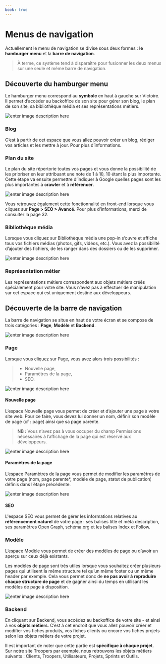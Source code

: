 ```yaml
---
book: true
---
```


# Menus de navigation

Actuellement le menu de navigation se divise sous deux formes : **le hamburger menu** et la **barre de navigation**. 

> À terme, ce système tend à disparaître pour fusionner les deux menus sur une seule et même barre de navigation.

## Découverte du hamburger menu

Le hamburger menu correspond au **symbole** <i class="icon-menu"></i> en haut à gauche sur Victoire. Il permet d’accéder au backoffice de son site pour gérer son blog, le plan de son site, sa bibliothèque média et ses représentations métiers.

![enter image description here](http://i.imgur.com/QeqdVLk.png)

### Blog

C’est à partir de cet espace que vous allez pouvoir créer un blog, rédiger vos articles et les mettre à jour. Pour plus d’informations.

### Plan du site

Le plan du site répertorie toutes vos pages et vous donne la possibilité de les prioriser en leur attribuant une note de 1 à 10, 10 étant la plus importante. 
Cette étape va ensuite permettre d’indiquer à Google quelles pages sont les plus importantes à **crawler** et à **référencer**.

![enter image description here](http://i.imgur.com/jzBNQwa.png)

Vous retrouvez également cette fonctionnalité en front-end lorsque vous cliquez sur **Page > SEO > Avancé**. Pour plus d’informations, merci de consulter la page 32.

### Bibliothèque média

Lorsque vous cliquez sur Bibliothèque média une pop-in s’ouvre et affiche tous vos fichiers médias (photos, gifs, vidéos, etc.). Vous avez la possibilité d’ajouter des fichiers, de les ranger dans des dossiers ou de les supprimer.

![enter image description here](http://i.imgur.com/xr01Lls.png)

### Représentation métier

Les représentations métiers correspondent aux objets métiers créés spécialement pour votre site. Vous n’avez pas à effectuer de manipulation sur cet espace qui est uniquement destiné aux développeurs.

## Découverte de la barre de navigation

La barre de navigation se situe en haut de votre écran et se compose de trois catégories : **Page**, **Modèle** et **Backend**.

![enter image description here](http://i.imgur.com/gCEgRVd.png)

### Page

Lorsque vous cliquez sur Page, vous avez alors trois possibilités :
>  
> - Nouvelle page,
>- Paramètres de la page,
>- SEO.

![enter image description here](http://i.imgur.com/aFINeC4.png)

#### Nouvelle page

L’espace Nouvelle page vous permet de créer et d’ajouter une page à votre site web. 
Pour ce faire, vous devez lui donner un nom, définir son modèle de page (cf : page) ainsi que sa page parente.

>**NB :** Vous n’avez pas à vous occuper du champ Permissions nécessaires à l’affichage de la page qui est réservé aux développeurs.

![enter image description here](http://i.imgur.com/LeyP5N9.png)

#### Paramètres de la page

L’espace Paramètres de la page vous permet de modifier les paramètres de votre page (nom, page parente*, modèle de page, statut de publication) définis dans l’étape précédente.

![enter image description here](http://i.imgur.com/WmIMErC.png)

#### SEO

L'espace SEO vous permet de gérer les informations relatives au **référencement naturel** de votre page : ses balises title et méta description, ses paramètres Open Graph, schéma.org et les balises Index et Follow.

### Modèle

L’espace Modèle vous permet de créer des modèles de page ou d’avoir un aperçu sur ceux déjà existants. 

Les modèles de page sont très utiles lorsque vous souhaitez créer plusieurs pages qui utilisent la même structure tel qu’un même footer ou un même header par exemple. Cela vous permet donc de **ne pas avoir à reproduire chaque structure de page** et de gagner ainsi du temps en utilisant les modèles de page à disposition.

![enter image description here](http://i.imgur.com/xOC6KMB.png)

### Backend

En cliquant sur Backend, vous accédez au backoffice de votre site - et ainsi à vos **objets métiers**. C’est à cet endroit que vous allez pouvoir créer et modifier vos fiches produits, vos fiches clients ou encore vos fiches projets selon les objets métiers de votre projet. 

Il est important de noter que cette partie est **spécifique à chaque projet**. Sur notre site Troopers par exemple, nous retrouvons les objets métiers suivants : Clients, Troopers, Utilisateurs, Projets, Sprints et Outils.
